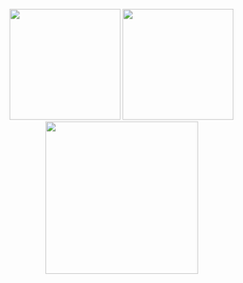 <p align = "center">
  <img height="200" src = "https://github-readme-stats.vercel.app/api?username=ThanhKhoaIT&show_icons=true&theme=nord&hide_border=true&count_private=true">
  <img height="200" src = "https://github-readme-stats.vercel.app/api/top-langs/?username=ThanhKhoaIT&hide=css,html&theme=nord">
  <img height="275" src = "https://github-readme-streak-stats.herokuapp.com?user=ThanhKhoaIT&hide_border=true&theme=tokyonight&border_radius=5&date_format=M%20j%5B%2C%20Y%5D">
</p>
